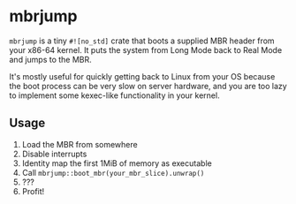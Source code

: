 # mbrjump

`mbrjump` is a tiny `#![no_std]` crate that boots a supplied MBR header from your x86-64 kernel.
It puts the system from Long Mode back to Real Mode and jumps to the MBR.

It's mostly useful for quickly getting back to Linux from your OS because the boot process can be very slow on server hardware, and you are too lazy to implement some kexec-like functionality in your kernel.

## Usage

1. Load the MBR from somewhere
1. Disable interrupts
1. Identity map the first 1MiB of memory as executable
1. Call `mbrjump::boot_mbr(your_mbr_slice).unwrap()`
1. ???
1. Profit!
